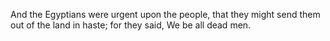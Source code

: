 And the Egyptians were urgent upon the people, that they might send them out of the land in haste; for they said, We be all dead men.
